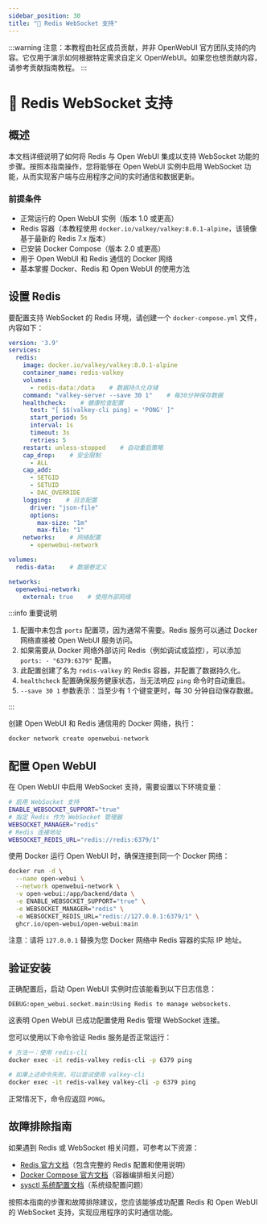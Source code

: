 ```yaml
---
sidebar_position: 30
title: "🔗 Redis WebSocket 支持"
---
```


:::warning
注意：本教程由社区成员贡献，并非 OpenWebUI 官方团队支持的内容。它仅用于演示如何根据特定需求自定义 OpenWebUI。如果您也想贡献内容，请参考贡献指南教程。
:::

# 🔗 Redis WebSocket 支持

## 概述

本文档详细说明了如何将 Redis 与 Open WebUI 集成以支持 WebSocket 功能的步骤。按照本指南操作，您将能够在 Open WebUI 实例中启用 WebSocket 功能，从而实现客户端与应用程序之间的实时通信和数据更新。

### 前提条件

* 正常运行的 Open WebUI 实例（版本 1.0 或更高）
* Redis 容器（本教程使用 `docker.io/valkey/valkey:8.0.1-alpine`，该镜像基于最新的 Redis 7.x 版本）
* 已安装 Docker Compose（版本 2.0 或更高）
* 用于 Open WebUI 和 Redis 通信的 Docker 网络
* 基本掌握 Docker、Redis 和 Open WebUI 的使用方法

## 设置 Redis

要配置支持 WebSocket 的 Redis 环境，请创建一个 `docker-compose.yml` 文件，内容如下：

```yml
version: '3.9'
services:
  redis:
    image: docker.io/valkey/valkey:8.0.1-alpine
    container_name: redis-valkey
    volumes:
      - redis-data:/data    # 数据持久化存储
    command: "valkey-server --save 30 1"    # 每30分钟保存数据
    healthcheck:    # 健康检查配置
      test: "[ $$(valkey-cli ping) = 'PONG' ]"
      start_period: 5s
      interval: 1s
      timeout: 3s
      retries: 5
    restart: unless-stopped    # 自动重启策略
    cap_drop:    # 安全限制
      - ALL
    cap_add:
      - SETGID
      - SETUID
      - DAC_OVERRIDE
    logging:    # 日志配置
      driver: "json-file"
      options:
        max-size: "1m"
        max-file: "1"
    networks:    # 网络配置
      - openwebui-network

volumes:
  redis-data:    # 数据卷定义

networks:
  openwebui-network:
    external: true    # 使用外部网络
```

:::info 重要说明

1. 配置中未包含 `ports` 配置项，因为通常不需要。Redis 服务可以通过 Docker 网络直接被 Open WebUI 服务访问。
2. 如果需要从 Docker 网络外部访问 Redis（例如调试或监控），可以添加 `ports: - "6379:6379"` 配置。
3. 此配置创建了名为 `redis-valkey` 的 Redis 容器，并配置了数据持久化。
4. `healthcheck` 配置确保服务健康状态，当无法响应 `ping` 命令时自动重启。
5. `--save 30 1` 参数表示：当至少有 1 个键变更时，每 30 分钟自动保存数据。

:::

创建 Open WebUI 和 Redis 通信用的 Docker 网络，执行：

```bash
docker network create openwebui-network
```

## 配置 Open WebUI

在 Open WebUI 中启用 WebSocket 支持，需要设置以下环境变量：

```bash
# 启用 WebSocket 支持
ENABLE_WEBSOCKET_SUPPORT="true"
# 指定 Redis 作为 WebSocket 管理器
WEBSOCKET_MANAGER="redis"
# Redis 连接地址
WEBSOCKET_REDIS_URL="redis://redis:6379/1"
```

使用 Docker 运行 Open WebUI 时，确保连接到同一个 Docker 网络：

```bash
docker run -d \
  --name open-webui \
  --network openwebui-network \
  -v open-webui:/app/backend/data \
  -e ENABLE_WEBSOCKET_SUPPORT="true" \
  -e WEBSOCKET_MANAGER="redis" \
  -e WEBSOCKET_REDIS_URL="redis://127.0.0.1:6379/1" \
  ghcr.io/open-webui/open-webui:main
```

注意：请将 `127.0.0.1` 替换为您 Docker 网络中 Redis 容器的实际 IP 地址。

## 验证安装

正确配置后，启动 Open WebUI 实例时应该能看到以下日志信息：

`DEBUG:open_webui.socket.main:Using Redis to manage websockets.`

这表明 Open WebUI 已成功配置使用 Redis 管理 WebSocket 连接。

您可以使用以下命令验证 Redis 服务是否正常运行：

```bash
# 方法一：使用 redis-cli
docker exec -it redis-valkey redis-cli -p 6379 ping

# 如果上述命令失败，可以尝试使用 valkey-cli
docker exec -it redis-valkey valkey-cli -p 6379 ping
```

正常情况下，命令应返回 `PONG`。

## 故障排除指南

如果遇到 Redis 或 WebSocket 相关问题，可参考以下资源：

* [Redis 官方文档](https://redis.io/docs)（包含完整的 Redis 配置和使用说明）
* [Docker Compose 官方文档](https://docs.docker.com/compose/overview/)（容器编排相关问题）
* [sysctl 系统配置文档](https://man7.org/linux/man-pages/man8/sysctl.8.html)（系统级配置问题）

按照本指南的步骤和故障排除建议，您应该能够成功配置 Redis 和 Open WebUI 的 WebSocket 支持，实现应用程序的实时通信功能。
